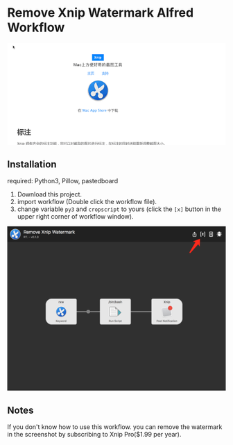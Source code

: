 # Remove Xnip Watermark Alfred Workflow

![Demo](demo.gif?raw=true)

## Installation

required: Python3, Pillow, pastedboard

1. Download this project.
1. import workflow (Double click the workflow file).
1. change variable `py3` and `cropscript` to yours (click the `[x]` button in the upper right corner of workflow window).

![workflows tab](workflows_tab.png?raw=true)

## Notes

If you don't know how to use this workflow. you can remove the watermark in the screenshot by subscribing to Xnip Pro($1.99 per year).